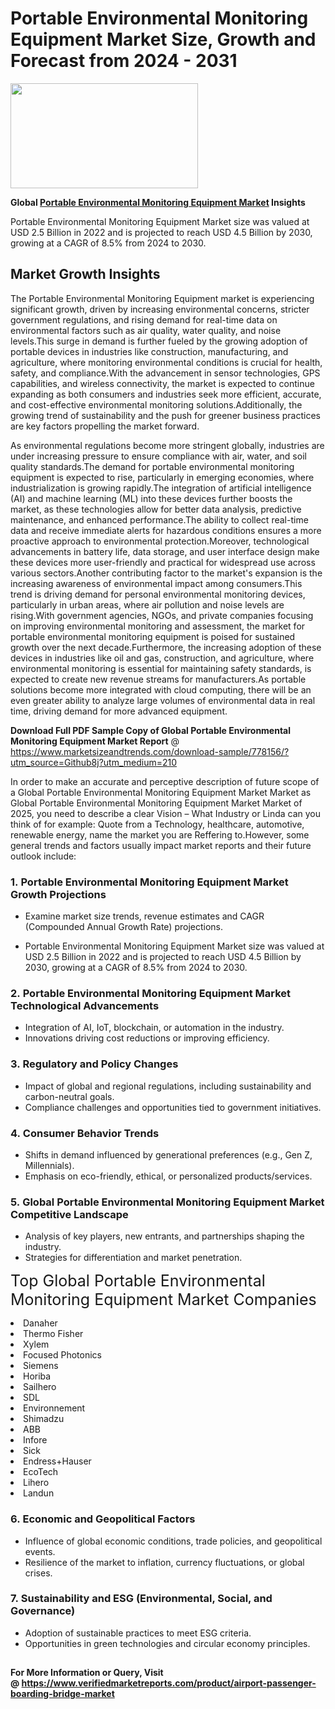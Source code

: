 <H1>Portable Environmental Monitoring Equipment Market Size, Growth and Forecast from 2024 - 2031</H1><img class="aligncenter size-medium wp-image-584254" src="https://thirdeyenews.in/wp-content/uploads/2024/09/Global-Market-Research-300x168.jpeg" alt="" width="300" height="168" /><p><strong>Global&nbsp;<a href="https://www.marketsizeandtrends.com/download-sample/778156/?utm_source=Github8j?utm_medium=210">Portable Environmental Monitoring Equipment Market</a> Insights</strong></p><p>Portable Environmental Monitoring Equipment Market size was valued at USD 2.5 Billion in 2022 and is projected to reach USD 4.5 Billion by 2030, growing at a CAGR of 8.5% from 2024 to 2030.</p><p><h2>Market Growth Insights</h2> <p>The Portable Environmental Monitoring Equipment market is experiencing significant growth, driven by increasing environmental concerns, stricter government regulations, and rising demand for real-time data on environmental factors such as air quality, water quality, and noise levels.This surge in demand is further fueled by the growing adoption of portable devices in industries like construction, manufacturing, and agriculture, where monitoring environmental conditions is crucial for health, safety, and compliance.With the advancement in sensor technologies, GPS capabilities, and wireless connectivity, the market is expected to continue expanding as both consumers and industries seek more efficient, accurate, and cost-effective environmental monitoring solutions.Additionally, the growing trend of sustainability and the push for greener business practices are key factors propelling the market forward.</p> <p>As environmental regulations become more stringent globally, industries are under increasing pressure to ensure compliance with air, water, and soil quality standards.The demand for portable environmental monitoring equipment is expected to rise, particularly in emerging economies, where industrialization is growing rapidly.The integration of artificial intelligence (AI) and machine learning (ML) into these devices further boosts the market, as these technologies allow for better data analysis, predictive maintenance, and enhanced performance.The ability to collect real-time data and receive immediate alerts for hazardous conditions ensures a more proactive approach to environmental protection.Moreover, technological advancements in battery life, data storage, and user interface design make these devices more user-friendly and practical for widespread use across various sectors.Another contributing factor to the market's expansion is the increasing awareness of environmental impact among consumers.This trend is driving demand for personal environmental monitoring devices, particularly in urban areas, where air pollution and noise levels are rising.With government agencies, NGOs, and private companies focusing on improving environmental monitoring and assessment, the market for portable environmental monitoring equipment is poised for sustained growth over the next decade.Furthermore, the increasing adoption of these devices in industries like oil and gas, construction, and agriculture, where environmental monitoring is essential for maintaining safety standards, is expected to create new revenue streams for manufacturers.As portable solutions become more integrated with cloud computing, there will be an even greater ability to analyze large volumes of environmental data in real time, driving demand for more advanced equipment.<p><span class=""><strong>Download Full PDF Sample Copy of Global Portable Environmental Monitoring Equipment Market Report</strong> @ <a href="https://www.marketsizeandtrends.com/download-sample/778156/?utm_source=Github8j?utm_medium=210" target="_blank">https://www.marketsizeandtrends.com/download-sample/778156/?utm_source=Github8j?utm_medium=210</a></span></p><p>In order to make an accurate and perceptive description of future scope of a Global&nbsp;Portable Environmental Monitoring Equipment Market Market as Global&nbsp;Portable Environmental Monitoring Equipment Market Market of 2025, you need to describe a clear Vision &ndash; What Industry or Linda can you think of for example: Quote from a Technology, healthcare, automotive, renewable energy, name the market you are Reffering to.However, some general trends and factors usually impact market reports and their future outlook include:</p><h3>1.&nbsp;<strong>Portable Environmental Monitoring Equipment Market Growth Projections</strong></h3><ul><li>Examine market size trends, revenue estimates and CAGR (Compounded Annual Growth Rate) projections.</li><li><p>Portable Environmental Monitoring Equipment Market size was valued at USD 2.5 Billion in 2022 and is projected to reach USD 4.5 Billion by 2030, growing at a CAGR of 8.5% from 2024 to 2030.</p></li></ul><h3>2.&nbsp;<strong>Portable Environmental Monitoring Equipment Market Technological Advancements</strong></h3><ul><li>Integration of AI, IoT, blockchain, or automation in the industry.</li><li>Innovations driving cost reductions or improving efficiency.</li></ul><h3>3.&nbsp;<strong>Regulatory and Policy Changes</strong></h3><ul><li>Impact of global and regional regulations, including sustainability and carbon-neutral goals.</li><li>Compliance challenges and opportunities tied to government initiatives.</li></ul><h3>4.&nbsp;<strong>Consumer Behavior Trends</strong></h3><ul><li>Shifts in demand influenced by generational preferences (e.g., Gen Z, Millennials).</li><li>Emphasis on eco-friendly, ethical, or personalized products/services.</li></ul><h3>5.&nbsp;<strong>Global Portable Environmental Monitoring Equipment Market Competitive Landscape</strong></h3><ul><li>Analysis of key players, new entrants, and partnerships shaping the industry.</li><li>Strategies for differentiation and market penetration.</li></ul><p data-pm-slice="1 1 []"><span style="color: inherit; font-family: inherit; font-size: 25px;">Top Global Portable Environmental Monitoring Equipment Market Companies</span></p><div class="" data-test-id=""><p><li>Danaher</li><li> Thermo Fisher</li><li> Xylem</li><li> Focused Photonics</li><li> Siemens</li><li> Horiba</li><li> Sailhero</li><li> SDL</li><li> Environnement</li><li> Shimadzu</li><li> ABB</li><li> Infore</li><li> Sick</li><li> Endress+Hauser</li><li> EcoTech</li><li> Lihero</li><li> Landun</li></p></div><h3>6.&nbsp;<strong>Economic and Geopolitical Factors</strong></h3><ul><li>Influence of global economic conditions, trade policies, and geopolitical events.</li><li>Resilience of the market to inflation, currency fluctuations, or global crises.</li></ul><h3>7.&nbsp;<strong>Sustainability and ESG (Environmental, Social, and Governance)</strong></h3><ul><li>Adoption of sustainable practices to meet ESG criteria.</li><li>Opportunities in green technologies and circular economy principles.</li></ul><h2><strong style="font-size: 14px;">For More Information or Query, Visit @&nbsp;</strong><a style="background-color: #ffffff; font-size: 14px;" href="https://www.marketsizeandtrends.com/report/portable-environmental-monitoring-equipment-market/" target="_blank">https://www.verifiedmarketreports.com/product/airport-passenger-boarding-bridge-market</a></h2>